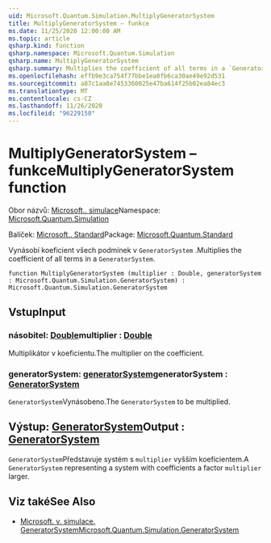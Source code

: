 ```yaml
---
uid: Microsoft.Quantum.Simulation.MultiplyGeneratorSystem
title: MultiplyGeneratorSystem – funkce
ms.date: 11/25/2020 12:00:00 AM
ms.topic: article
qsharp.kind: function
qsharp.namespace: Microsoft.Quantum.Simulation
qsharp.name: MultiplyGeneratorSystem
qsharp.summary: Multiplies the coefficient of all terms in a `GeneratorSystem`.
ms.openlocfilehash: effb9e3ca754f77bbe1ea0fb6ca30ae49e92d531
ms.sourcegitcommit: a87c1aa8e7453360025e47ba614f25b02ea84ec3
ms.translationtype: MT
ms.contentlocale: cs-CZ
ms.lasthandoff: 11/26/2020
ms.locfileid: "96229150"
---
```

# <a name="multiplygeneratorsystem-function"></a><span data-ttu-id="22fef-102">MultiplyGeneratorSystem – funkce</span><span class="sxs-lookup"><span data-stu-id="22fef-102">MultiplyGeneratorSystem function</span></span>

<span data-ttu-id="22fef-103">Obor názvů: [Microsoft.. simulace](xref:Microsoft.Quantum.Simulation)</span><span class="sxs-lookup"><span data-stu-id="22fef-103">Namespace: [Microsoft.Quantum.Simulation](xref:Microsoft.Quantum.Simulation)</span></span>

<span data-ttu-id="22fef-104">Balíček: [Microsoft.. Standard](https://nuget.org/packages/Microsoft.Quantum.Standard)</span><span class="sxs-lookup"><span data-stu-id="22fef-104">Package: [Microsoft.Quantum.Standard](https://nuget.org/packages/Microsoft.Quantum.Standard)</span></span>


<span data-ttu-id="22fef-105">Vynásobí koeficient všech podmínek v `GeneratorSystem` .</span><span class="sxs-lookup"><span data-stu-id="22fef-105">Multiplies the coefficient of all terms in a `GeneratorSystem`.</span></span>

```qsharp
function MultiplyGeneratorSystem (multiplier : Double, generatorSystem : Microsoft.Quantum.Simulation.GeneratorSystem) : Microsoft.Quantum.Simulation.GeneratorSystem
```


## <a name="input"></a><span data-ttu-id="22fef-106">Vstup</span><span class="sxs-lookup"><span data-stu-id="22fef-106">Input</span></span>

### <a name="multiplier--double"></a><span data-ttu-id="22fef-107">násobitel: [Double](xref:microsoft.quantum.lang-ref.double)</span><span class="sxs-lookup"><span data-stu-id="22fef-107">multiplier : [Double](xref:microsoft.quantum.lang-ref.double)</span></span>

<span data-ttu-id="22fef-108">Multiplikátor v koeficientu.</span><span class="sxs-lookup"><span data-stu-id="22fef-108">The multiplier on the coefficient.</span></span>


### <a name="generatorsystem--generatorsystem"></a><span data-ttu-id="22fef-109">generatorSystem: [generatorSystem](xref:Microsoft.Quantum.Simulation.GeneratorSystem)</span><span class="sxs-lookup"><span data-stu-id="22fef-109">generatorSystem : [GeneratorSystem](xref:Microsoft.Quantum.Simulation.GeneratorSystem)</span></span>

<span data-ttu-id="22fef-110">`GeneratorSystem`Vynásobeno.</span><span class="sxs-lookup"><span data-stu-id="22fef-110">The `GeneratorSystem` to be multiplied.</span></span>



## <a name="output--generatorsystem"></a><span data-ttu-id="22fef-111">Výstup: [GeneratorSystem](xref:Microsoft.Quantum.Simulation.GeneratorSystem)</span><span class="sxs-lookup"><span data-stu-id="22fef-111">Output : [GeneratorSystem](xref:Microsoft.Quantum.Simulation.GeneratorSystem)</span></span>

<span data-ttu-id="22fef-112">`GeneratorSystem`Představuje systém s `multiplier` vyšším koeficientem.</span><span class="sxs-lookup"><span data-stu-id="22fef-112">A `GeneratorSystem` representing a system with coefficients a factor `multiplier` larger.</span></span>

## <a name="see-also"></a><span data-ttu-id="22fef-113">Viz také</span><span class="sxs-lookup"><span data-stu-id="22fef-113">See Also</span></span>

- [<span data-ttu-id="22fef-114">Microsoft. v. simulace. GeneratorSystem</span><span class="sxs-lookup"><span data-stu-id="22fef-114">Microsoft.Quantum.Simulation.GeneratorSystem</span></span>](xref:Microsoft.Quantum.Simulation.GeneratorSystem)